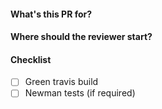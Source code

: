 #### What's this PR for?

#### Where should the reviewer start?

#### Checklist
- [ ] Green travis build
- [ ] Newman tests (if required)

